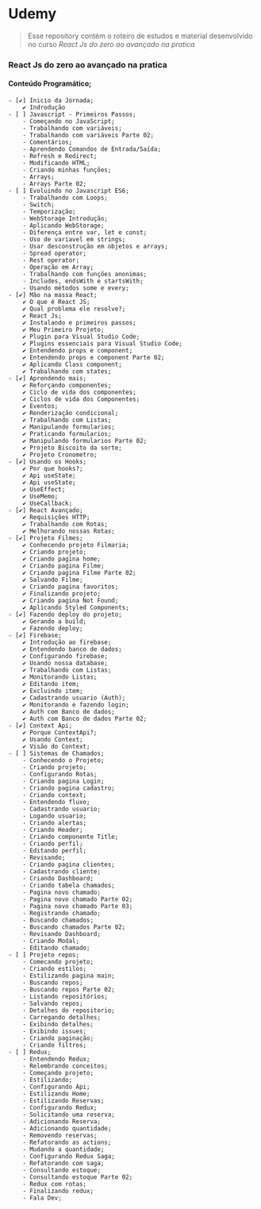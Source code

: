 #  Udemy
> Esse repository contém o roteiro de estudos e material desenvolvido no curso _React Js do zero ao avançado na pratica_

### React Js do zero ao avançado na pratica
#### Conteúdo Programático;
    - [✔] Inicio da Jornada;
        ✔ Indrodução
    - [ ] Javascript - Primeiros Passos;
        - Começando no JavaScript;
        - Trabalhando com variáveis;
        - Trabalhando com variáveis Parte 02;
        - Comentários;
        - Aprendendo Comandos de Entrada/Saída;
        - Refresh e Redirect;
        - Modificando HTML;
        - Criando minhas funções;
        - Arrays;
        - Arrays Parte 02;
    - [ ] Evoluindo no Javascript ES6;
        - Trabalhando com Loops;
        - Switch;
        - Temporização;
        - WebStorage Introdução;
        - Aplicando WebStorage;
        - Diferença entre var, let e const;
        - Uso de variavel em strings;
        - Usar desconstrução em objetos e arrays;
        - Spread operator;
        - Rest operator;
        - Operação em Array;
        - Trabalhando com funções anonimas;
        - Includes, endsWith e startsWith;
        - Usando métodos some e every;
    - [✔] Mão na massa React;
        ✔ O que é React JS;
        ✔ Qual problema ele resolve?;
        ✔ React Js;
        ✔ Instalando e primeiros passos;
        ✔ Meu Primeiro Projeto;
        ✔ Plugin para Visual Studio Code;
        ✔ Plugins essenciais para Visual Studio Code;
        ✔ Entendendo props e component;
        ✔ Entendendo props e component Parte 02;
        ✔ Aplicando Class component;
        ✔ Trabalhando com states;
    - [✔] Aprendendo mais;
        ✔ Reforçando componentes;
        ✔ Ciclo de vida dos componentes;
        ✔ Ciclos de vida dos Componentes;
        ✔ Eventos;
        ✔ Renderização condicional;
        ✔ Trabalhando com Listas;
        ✔ Manipulando formularios;
        ✔ Praticando formularios;
        ✔ Manipulando formularios Parte 02;
        ✔ Projeto Biscoito da sorte;
        ✔ Projeto Cronometro;
    - [✔] Usando os Hooks;
        ✔ Por que hooks?;
        ✔ Api useState;
        ✔ Api useState;
        ✔ UseEffect;
        ✔ UseMemo;
        ✔ UseCallback;
    - [✔] React Avançado;
        ✔ Requisições HTTP;
        ✔ Trabalhando com Rotas;
        ✔ Melhorando nossas Rotas;
    - [✔] Projeto Filmes;
        ✔ Conhecendo projeto Filmaria;
        ✔ Criando projeto;
        ✔ Criando pagina home;
        ✔ Criando pagina Filme;
        ✔ Criando pagina Filme Parte 02;
        ✔ Salvando Filme;
        ✔ Criando pagina favoritos;
        ✔ Finalizando projeto;
        ✔ Criando pagina Not Found;
        ✔ Aplicando Styled Components;
    - [✔] Fazendo deploy do projeto;
        ✔ Gerando a build;
        ✔ Fazendo deploy;
    - [✔] Firebase;
        ✔ Introdução ao firebase;
        ✔ Entendendo banco de dados;
        ✔ Configurando firebase;
        ✔ Usando nossa database;
        ✔ Trabalhando com Listas;
        ✔ Monitorando Listas;
        ✔ Editando item;
        ✔ Excluindo item;
        ✔ Cadastrando usuario (Auth);
        ✔ Monitorando e fazendo login;
        ✔ Auth com Banco de dados;
        ✔ Auth com Banco de dados Parte 02;
    - [✔] Context Api;
        ✔ Porque ContextApi?;
        ✔ Usando Context;
        ✔ Visão do Context;
    - [ ] Sistemas de Chamados;
        - Conhecendo o Projeto;
        - Criando projeto;
        - Configurando Rotas;
        - Criando pagina Login;
        - Criando pagina cadastro;
        - Criando context;
        - Entendendo fluxo;
        - Cadastrando usuario;
        - Logando usuario;
        - Criando alertas;
        - Criando Header;
        - Criando componente Title;
        - Criando perfil;
        - Editando perfil;
        - Revisando;
        - Criando pagina clientes;
        - Cadastrando cliente;
        - Criando Dashboard;
        - Criando tabela chamados;
        - Pagina novo chamado;
        - Pagina novo chamado Parte 02;
        - Pagina novo chamado Parte 03;
        - Registrando chamado;
        - Buscando chamados;
        - Buscando chamados Parte 02;
        - Revisando Dashboard;
        - Criando Modal;
        - Editando chamado;
    - [ ] Projeto repos;
        - Comecando projeto;
        - Criando estilos;
        - Estilizando pagina main;
        - Buscando repos;
        - Buscando repos Parte 02;
        - Listando repositórios;
        - Salvando repos;
        - Detalhes do repositorio;
        - Carregando detalhes;
        - Exibindo detalhes;
        - Exibindo issues;
        - Criando paginação;
        - Criando filtros;
    - [ ] Redux;
        - Entendendo Redux;
        - Relembrando conceitos;
        - Começando projeto;
        - Estilizando;
        - Configurando Api;
        - Estilizando Home;
        - Estilizando Reservas;
        - Configurando Redux;
        - Solicitando uma reserva;
        - Adicionando Reserva;
        - Adicionando quantidade;
        - Removendo reservas;
        - Refatorando as actions;
        - Mudando a quantidade;
        - Configurando Redux Saga;
        - Refatorando com saga;
        - Consultando estoque;
        - Consultando estoque Parte 02;
        - Redux com rotas;
        - Finalizando redux;
        - Fala Dev;
